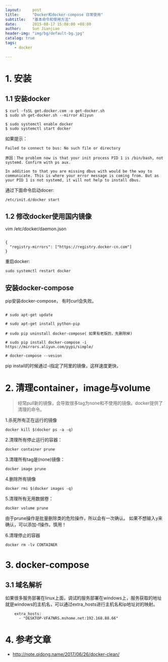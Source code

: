 ```yaml
---
layout:     post
title:      "Docker和docker-compose 日常使用"  
subtitle:   "基本命令和使用方法"
date:       2015-08-17 15:08:00 +08:00
author:     Sun Jianjiao
header-img: "img/bg/default-bg.jpg"
catalog: true
tags:
    - docker

---
```

# 1. 安装
## 1.1 安装docker
```
$ curl -fsSL get.docker.com -o get-docker.sh
$ sudo sh get-docker.sh --mirror Aliyun

$ sudo systemctl enable docker
$ sudo systemctl start docker
```

如果提示：
```
Failed to connect to bus: No such file or directory

原因：The problem now is that your init process PID 1 is /bin/bash, not systemd. Confirm with ps aux.

In addition to that you are missing dbus with would be the way to communicate. This is where your error message is coming from. But as your PID 1 is not systemd, it will not help to install dbus.
```

通过下面命令启动docer:
```
/etc/init.d/docker start
```
## 1.2 修改docker使用国内镜像

vim /etc/docker/daemon.json
```

{
  "registry-mirrors": ["https://registry.docker-cn.com"]
}
```

重启docker:
```
sudo systemctl restart docker
```

## 安装docker-compose

pip安装docker-compose， 有时curl会失败。

```

# sudo apt-get update

# sudo apt-get install python-pip

# sudo pip uninstall docker-compose( 如果有老版的，先删除掉)

# sudo pip install docker-compose -i https://mirrors.aliyun.com/pypi/simple/

# docker-compose --vesion
```

pip install的时候通过-i指定了阿里的镜像，这样速度更快，
 

# 2. 清理container，image与volume
> 经常pull新的镜像，会导致很多tag为none和不使用的镜像。docker提供了清理的命令。

1.杀死所有正在运行的镜像
```
docker kill $(docker ps -a -q)
```

2.清理所有停止运行的容器：

```
docker container prune
```

3.清理所有tag是(none)镜像：

```
docker image prune
```

4.删除所有镜像
```
docker rmi $(docker images -q)
```

5.清理所有无用数据卷：
```
docker volume prune
````

由于prune操作是批量删除类的危险操作，所以会有一次确认。 如果不想输入y<CR>来确认，可以添加-f操作。慎用！

6.清理停止的容器
```
docker rm -lv CONTAINER
```

# 3. docker-compose

## 3.1 域名解析
如果很多服务部署在linux上面，调试的服务部署在windows上，服务获取的地址就是windows的主机名，可以通过extra_hosts进行主机名和ip地址对的映射。

```
    extra_hosts:
      - "DESKTOP-VFA7NRS.mshome.net:192.168.88.66"
```

# 4. 参考文章
- http://note.qidong.name/2017/06/26/docker-clean/